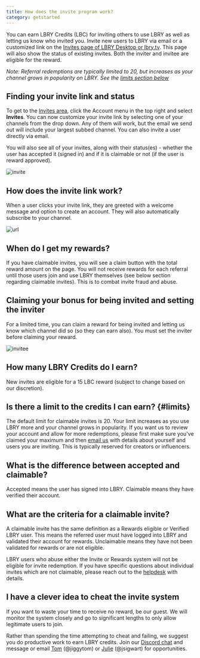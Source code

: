 ```yaml
---
title: How does the invite program work?
category: getstarted
---
```


You can earn LBRY Credits (LBC) for inviting others to use LBRY as well as letting us know who invited you. Invite new users to LBRY via email or a customized link on the [Invites page of LBRY Desktop or lbry.tv](http://open.lbry.com/?invite). This page will also show the status of existing invites. Both the inviter and invitee are eligible for the reward. 

*Note: Referral redemptions are typically limited to 20, but increases as your channel grows in popularity on LBRY. See the [limits section below](#limits)*

## Finding your invite link and status
To get to the [Invites area](http://open.lbry.com/?invite), click the Account menu in the top right and select **Invites**. You can now customize your invite link by selecting one of your channels from the drop down. Any of them will work, but the email we send out will include your largest subbed channel. You can also invite a user directly via email.

You will also see all of your invites, along with their status(es) - whether the user has accepted it (signed in) and if it is claimable or not (if the user is reward approved).

![invite](https://spee.ch/7/invites6.jpg)

## How does the invite link work?

When a user clicks your invite link, they are greeted with a welcome message and option to create an account. They will also automatically subscribe to your channel.

![url](https://spee.ch/6/invites-4.jpeg)

## When do I get my rewards?

If you have claimable invites, you will see a claim button with the total reward amount on the page. You will not receive rewards for each referral until those users join and use LBRY themselves (see below section regarding claimable invites). This is to combat invite fraud and abuse.

## Claiming your bonus for being invited and setting the inviter
For a limited time, you can claim a reward for being invited and letting us know which channel did so (so they can earn also). You must set the inviter before claiming your reward.

![invitee](https://spee.ch/b/invite-5.jpg)

## How many LBRY Credits do I earn?

New invites are eligible for a 15 LBC reward (subject to change based on our discretion).

## Is there a limit to the credits I can earn? {#limits}

The default limit for claimable invites is 20. Your limit increases as you use LBRY more and your channel grows in popularity. If you want us to review your account and allow for more redemptions, please first make sure you've claimed your maximum and then [email us](mailto:help@lbry.com) with details about yourself and users you are inviting. This is typically reserved for creators or influencers.

## What is the difference between accepted and claimable?

Accepted means the user has signed into LBRY. Claimable means they have verified their account.

## What are the criteria for a claimable invite?

A claimable invite has the same definition as a Rewards eligible or Verified LBRY user. This means the referred user must have logged into LBRY and validated their account for rewards. Unclaimable means they have not been validated for rewards or are not eligible.

LBRY users who abuse either the Invite or Rewards system will not be eligible for invite redemption. If you have specific questions about individual invites which are not claimable, please reach out to the [helpdesk](mailto:help@lbry.com) with details.

## I have a clever idea to cheat the invite system

If you want to waste your time to receive no reward, be our guest. We will monitor the system closely and go to significant lengths to only allow legitimate users to join.

Rather than spending the time attempting to cheat and failing, we suggest you do productive work to earn LBRY credits. Join our [Discord chat](http://chat.lbry.com) and message or email [Tom](mailto:tom@lbry.com) (@jiggytom) or [Julie](mailto:julie@lbry.com) (@jsigwart) for opportunities.
